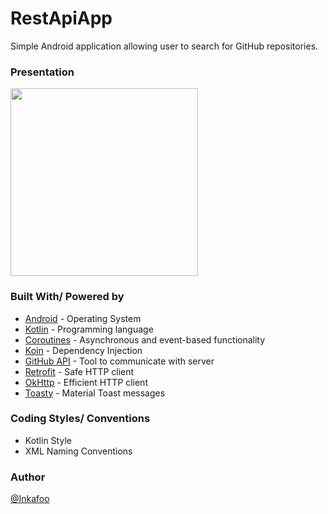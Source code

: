 # RestApiApp
Simple Android application allowing user to search for GitHub repositories.

### Presentation
<a href="https://gifyu.com/image/lERH"><img src="https://s6.gifyu.com/images/Screenrecorder-2020-04-13-23-00.gif" width="300" /></a>

### Built With/ Powered by
* [Android](https://www.android.com/) - Operating System
* [Kotlin](https://kotlinlang.org/) - Programming language
* [Coroutines](https://github.com/Kotlin/kotlinx.coroutines) - Asynchronous and event-based functionality
* [Koin](https://github.com/InsertKoinIO/koin) - Dependency Injection
* [GitHub API](https://developer.github.com/v3/) - Tool to communicate with server
* [Retrofit](https://github.com/square/retrofit) - Safe HTTP client 
* [OkHttp](https://github.com/square/okhttp) - Efficient HTTP client 
* [Toasty](https://github.com/GrenderG/Toasty) - Material Toast messages

### Coding Styles/ Conventions
- Kotlin Style
- XML Naming Conventions

### Author
[@Inkafoo](https://github.com/Inkafoo)
